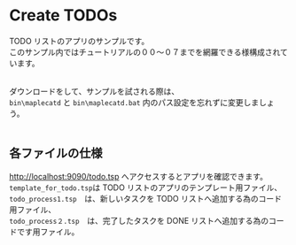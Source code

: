 # Create TODOs

TODO リストのアプリのサンプルです。<br/>
このサンプル内ではチュートリアルの００～０７までを網羅できる様構成されています。<br/><br/>

ダウンロードをして、サンプルを試される際は、<br/>
`bin\maplecatd` と `bin\maplecatd.bat` 内のパス設定を忘れずに変更しましょう。<br/><br/>

## 各ファイルの仕様

[http://localhost:9090/todo.tsp](http://localhost:9090/todo.tsp) へアクセスするとアプリを確認できます。<br/>
`template_for_todo.tsp`は TODO リストのアプリのテンプレート用ファイル、<br/>
`todo_process1.tsp`　は、新しいタスクを TODO リストへ追加する為のコード用ファイル、<br/>
`todo_process２.tsp`　は、完了したタスクを DONE リストへ追加する為のコードです用ファイル。<br/>
